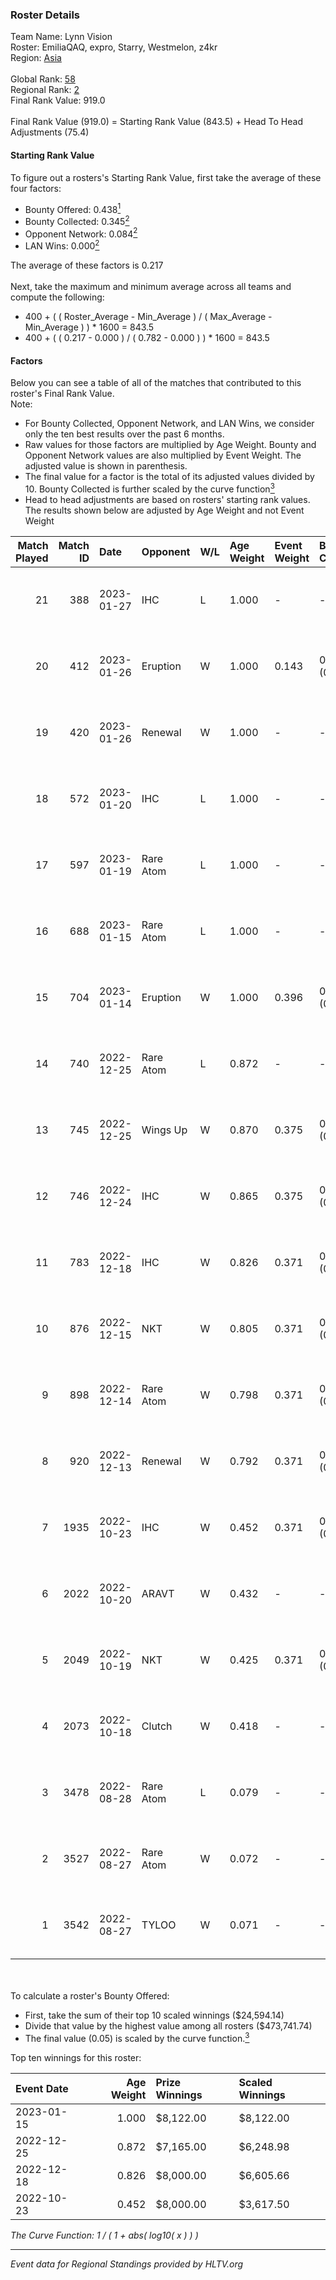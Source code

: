 ### Roster Details<br />
Team Name: Lynn Vision<br />
Roster: EmiliaQAQ, expro, Starry, Westmelon, z4kr<br />
Region: [Asia]( ../standings_asia.md)<br />
<br />
Global Rank: [58](../standings_global.md)<br />
Regional Rank: [2]( ../standings_asia.md)<br />
Final Rank Value:  919.0<br />
<br />
Final Rank Value (919.0) = Starting Rank Value (843.5) + Head To Head Adjustments (75.4)<br />

#### Starting Rank Value<br />
To figure out a rosters's Starting Rank Value, first take the average of these four factors:<br />
- Bounty Offered: 0.438[<sup>1</sup>](#table2)
- Bounty Collected: 0.345[<sup>2</sup>](#table1)
- Opponent Network: 0.084[<sup>2</sup>](#table1)
- LAN Wins: 0.000[<sup>2</sup>](#table1)

The average of these factors is 0.217<br />
<br />
Next, take the maximum and minimum average across all teams and compute the following:<br />
- 400 + ( ( Roster_Average - Min_Average ) / ( Max_Average - Min_Average ) ) * 1600 = 843.5
- 400 + ( ( 0.217 - 0.000 ) / ( 0.782 - 0.000 ) ) * 1600 = 843.5


#### Factors<br />
Below you can see a table of all of the matches that contributed to this roster's Final Rank Value.<br />
Note:<br />

- For Bounty Collected, Opponent Network, and LAN Wins, we consider only the ten best results over the past 6 months.
- Raw values for those factors are multiplied by Age Weight. Bounty and Opponent Network values are also multiplied by Event Weight. The adjusted value is shown in parenthesis.
- The final value for a factor is the total of its adjusted values divided by 10. Bounty Collected is further scaled by the curve function[<sup>3</sup>](#curveFunction)
- Head to head adjustments are based on rosters' starting rank values. The results shown below are adjusted by Age Weight and not Event Weight
<span id="table1"></span><br />


| Match Played | Match ID | Date       | Opponent  | W/L | Age Weight | Event Weight | Bounty Collected | Opponent Network | LAN Wins  | H2H Adj. | Roster                                    |
| -: | -: | :- | :- | :- | :- | :- | :- | :- | :- | -: | :- |
|           21 |      388 | 2023-01-27 | IHC       | L   | 1.000      | -            | -                | -                | -         |    -6.07 | EmiliaQAQ, expro, Starry, Westmelon, z4kr |
|           20 |      412 | 2023-01-26 | Eruption  | W   | 1.000      | 0.143        | 0.015 (0.002)    | 0.206 (0.029)    | 0 (0.000) |    12.79 | EmiliaQAQ, expro, Starry, Westmelon, z4kr |
|           19 |      420 | 2023-01-26 | Renewal   | W   | 1.000      | -            | -                | -                | 0 (0.000) |     6.17 | EmiliaQAQ, expro, Starry, Westmelon, z4kr |
|           18 |      572 | 2023-01-20 | IHC       | L   | 1.000      | -            | -                | -                | -         |    -5.31 | expro, Nelly, Starry, Westmelon, z4kr     |
|           17 |      597 | 2023-01-19 | Rare Atom | L   | 1.000      | -            | -                | -                | -         |   -16.20 | expro, Nelly, Starry, Westmelon, z4kr     |
|           16 |      688 | 2023-01-15 | Rare Atom | L   | 1.000      | -            | -                | -                | -         |   -18.91 | expro, Nelly, Starry, Westmelon, z4kr     |
|           15 |      704 | 2023-01-14 | Eruption  | W   | 1.000      | 0.396        | 0.015 (0.006)    | 0.206 (0.082)    | 0 (0.000) |    10.64 | expro, Nelly, Starry, Westmelon, z4kr     |
|           14 |      740 | 2022-12-25 | Rare Atom | L   | 0.872      | -            | -                | -                | -         |   -18.19 | expro, Nelly, Starry, Westmelon, z4kr     |
|           13 |      745 | 2022-12-25 | Wings Up  | W   | 0.870      | 0.375        | 0.005 (0.002)    | 0.117 (0.038)    | 0 (0.000) |     6.16 | expro, Nelly, Starry, Westmelon, z4kr     |
|           12 |      746 | 2022-12-24 | IHC       | W   | 0.865      | 0.375        | 0.108 (0.035)    | 0.622 (0.202)    | 0 (0.000) |    22.91 | expro, Nelly, Starry, Westmelon, z4kr     |
|           11 |      783 | 2022-12-18 | IHC       | W   | 0.826      | 0.371        | 0.108 (0.033)    | 0.622 (0.190)    | 0 (0.000) |    22.69 | expro, Nelly, Starry, Westmelon, z4kr     |
|           10 |      876 | 2022-12-15 | NKT       | W   | 0.805      | 0.371        | 0.024 (0.007)    | 0.236 (0.070)    | 0 (0.000) |    14.26 | expro, Nelly, Starry, Westmelon, z4kr     |
|            9 |      898 | 2022-12-14 | Rare Atom | W   | 0.798      | 0.371        | 0.062 (0.018)    | 0.228 (0.067)    | 0 (0.000) |    10.21 | expro, Nelly, Starry, Westmelon, z4kr     |
|            8 |      920 | 2022-12-13 | Renewal   | W   | 0.792      | 0.371        | 0.002 (0.001)    | 0.083 (0.024)    | 0 (0.000) |     5.87 | expro, Nelly, Starry, Westmelon, z4kr     |
|            7 |     1935 | 2022-10-23 | IHC       | W   | 0.452      | 0.371        | 0.108 (0.018)    | 0.622 (0.104)    | 0 (0.000) |    13.18 | expro, Nelly, Starry, Westmelon, z4kr     |
|            6 |     2022 | 2022-10-20 | ARAVT     | W   | 0.432      | -            | -                | -                | -         |     4.04 | expro, Nelly, Starry, Westmelon, z4kr     |
|            5 |     2049 | 2022-10-19 | NKT       | W   | 0.425      | 0.371        | 0.024 (0.004)    | 0.236 (0.037)    | -         |     8.04 | expro, Nelly, Starry, Westmelon, z4kr     |
|            4 |     2073 | 2022-10-18 | Clutch    | W   | 0.418      | -            | -                | -                | -         |     2.77 | expro, Nelly, Starry, Westmelon, z4kr     |
|            3 |     3478 | 2022-08-28 | Rare Atom | L   | 0.079      | -            | -                | -                | -         |    -1.33 | expro, Nelly, Starry, Westmelon, z4kr     |
|            2 |     3527 | 2022-08-27 | Rare Atom | W   | 0.072      | -            | -                | -                | -         |     1.06 | expro, Nelly, Starry, Westmelon, z4kr     |
|            1 |     3542 | 2022-08-27 | TYLOO     | W   | 0.071      | -            | -                | -                | -         |     0.68 | expro, Nelly, Starry, Westmelon, z4kr     |

<br />
<span id="table2"></span><br />
To calculate a roster's Bounty Offered:<br />

- First, take the sum of their top 10 scaled winnings ($24,594.14)
- Divide that value by the highest value among all rosters ($473,741.74)
- The final value (0.05) is scaled by the curve function.[<sup>3</sup>](#curveFunction)

Top ten winnings for this roster:<br />

| Event Date | Age Weight | Prize Winnings | Scaled Winnings |
| :- | -: | :- | :- |
| 2023-01-15 |      1.000 | $8,122.00      | $8,122.00       |
| 2022-12-25 |      0.872 | $7,165.00      | $6,248.98       |
| 2022-12-18 |      0.826 | $8,000.00      | $6,605.66       |
| 2022-10-23 |      0.452 | $8,000.00      | $3,617.50       |


<span id="curveFunction"></span>_The Curve Function: 1 / ( 1 + abs( log10( x ) ) )_<br />

---
_Event data for Regional Standings provided by HLTV.org_<br />
